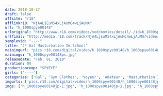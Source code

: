 ```yaml
---
date: 2018-10-27
draft: false
affsite: "r18"
afflinkr18: "NjA4LjEuMS4xLjAuMC4wLjAuMA"
url: "h_1000spye00148"
urloriginal: "http://www.r18.com/videos/vod/movies/detail/-/id=h_1000spye00148"
urlfinal: "http://media.r18.com/track/NjA4LjEuMS4xLjAuMC4wLjAuMA/videos/vod/movies/detail/-/id=h_1000spye00148"
samplevid: "----"
title: "J* Gal Masturbation In School"
mainimgurl: "pics.r18.com/digital/video/h_1000spye00148/h_1000spye00148ps.jpg"
mainimgs: "h_1000spye00148ps.jpg"
releasedate: "Feb. 01, 2018"
duration: 89
productioncomp: "SPYEYE"
girls: ['----']
categories: ['Gal', 'Gym Clothes', 'Voyeur', 'Amateur', 'Masturbation']
imgurls: ['pics.r18.com/digital/video/h_1000spye00148/h_1000spye00148jp-1.jpg', 'pics.r18.com/digital/video/h_1000spye00148/h_1000spye00148jp-2.jpg', 'pics.r18.com/digital/video/h_1000spye00148/h_1000spye00148jp-3.jpg', 'pics.r18.com/digital/video/h_1000spye00148/h_1000spye00148jp-4.jpg', 'pics.r18.com/digital/video/h_1000spye00148/h_1000spye00148jp-5.jpg', 'pics.r18.com/digital/video/h_1000spye00148/h_1000spye00148jp-6.jpg', 'pics.r18.com/digital/video/h_1000spye00148/h_1000spye00148jp-7.jpg', 'pics.r18.com/digital/video/h_1000spye00148/h_1000spye00148jp-8.jpg', 'pics.r18.com/digital/video/h_1000spye00148/h_1000spye00148jp-9.jpg', 'pics.r18.com/digital/video/h_1000spye00148/h_1000spye00148jp-10.jpg', 'pics.r18.com/digital/video/h_1000spye00148/h_1000spye00148jp-11.jpg', 'pics.r18.com/digital/video/h_1000spye00148/h_1000spye00148jp-12.jpg', 'pics.r18.com/digital/video/h_1000spye00148/h_1000spye00148jp-13.jpg', 'pics.r18.com/digital/video/h_1000spye00148/h_1000spye00148jp-14.jpg', 'pics.r18.com/digital/video/h_1000spye00148/h_1000spye00148jp-15.jpg', 'pics.r18.com/digital/video/h_1000spye00148/h_1000spye00148jp-16.jpg', 'pics.r18.com/digital/video/h_1000spye00148/h_1000spye00148jp-17.jpg', 'pics.r18.com/digital/video/h_1000spye00148/h_1000spye00148jp-18.jpg', 'pics.r18.com/digital/video/h_1000spye00148/h_1000spye00148jp-19.jpg', 'pics.r18.com/digital/video/h_1000spye00148/h_1000spye00148jp-20.jpg']
imgs: ['h_1000spye00148jp-1.jpg', 'h_1000spye00148jp-2.jpg', 'h_1000spye00148jp-3.jpg', 'h_1000spye00148jp-4.jpg', 'h_1000spye00148jp-5.jpg', 'h_1000spye00148jp-6.jpg', 'h_1000spye00148jp-7.jpg', 'h_1000spye00148jp-8.jpg', 'h_1000spye00148jp-9.jpg', 'h_1000spye00148jp-10.jpg', 'h_1000spye00148jp-11.jpg', 'h_1000spye00148jp-12.jpg', 'h_1000spye00148jp-13.jpg', 'h_1000spye00148jp-14.jpg', 'h_1000spye00148jp-15.jpg', 'h_1000spye00148jp-16.jpg', 'h_1000spye00148jp-17.jpg', 'h_1000spye00148jp-18.jpg', 'h_1000spye00148jp-19.jpg', 'h_1000spye00148jp-20.jpg']
---
```

